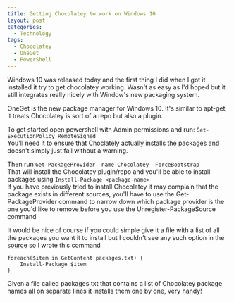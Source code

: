 ```yaml
---
title: Getting Chocolatey to work on Windows 10
layout: post
categories:
  - Technology
tags:
  - Chocolatey
  - OneGet
  - PowerShell
---
```

Windows 10 was released today and the first thing I did when I got it installed it try to get chocolatey working. Wasn't as easy as I'd hoped but it still integrates really nicely with Window's new packaging system.

OneGet is the new package manager for Windows 10. It's similar to apt-get, it treats Chocolatey is sort of a repo but also a plugin.

To get started open powershell with Admin permissions and run: `Set-ExecutionPolicy RemoteSigned`  
You'll need it to ensure that Choclately actually installs the packages and doesn't simply just fail without a warning.

Then run `Get-PackageProvider -name Chocolatey -ForceBootstrap`  
That will install the Chocolatey plugin/repo and you'll be able to install packages using `Install-Package <package-name>`  
If you have previously tried to install Chocolatey it may complain that the package exists in different sources, you'll have to use the Get-PackageProvider command to narrow down which package provider is the one you'd like to remove before you use the Unregister-PackageSource command

It would be nice of course if you could simple give it a file with a list of all the packages you want it to install but I couldn't see any such option in the [source][1] so I wrote this command

```
foreach($item in GetContent packages.txt) {
	Install-Package $item
}
```
</div>

Given a file called packages.txt that contains a list of Chocolatey package names all on separate lines it installs them one by one, very handy!

 [1]: https://github.com/OneGet/oneget/blob/master/PowerShell.Module/Cmdlets/InstallPackage.cs